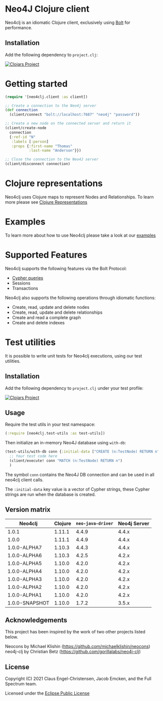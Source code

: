 # Neo4J Clojure client

Neo4clj is an idiomatic Clojure client, exclusively using [Bolt](https://boltprotocol.org) for performance.


## Installation

Add the following dependency to `project.clj`:

[![Clojars Project](https://img.shields.io/clojars/v/com.github.full-spectrum/neo4clj-core.svg)](https://clojars.org/com.github.full-spectrum/neo4clj-core)


# Getting started

~~~clojure
(require '[neo4clj.client :as client])

;; Create a connection to the Neo4j server
(def connection
  (client/connect "bolt://localhost:7687" "neo4j" "password"))

;; Create a new node on the connected server and return it
(client/create-node
  connection
  {:ref-id "N"
   :labels [:person]
   :props {:first-name "Thomas"
           :last-name "Anderson"}})

;; Close the connection to the Neo4J server
(client/disconnect connection)
~~~


# Clojure representations

Neo4clj uses Clojure maps to represent Nodes and Relationships.
To learn more please see [Clojure Representations](docs/representations.md)


# Examples

To learn more about how to use Neo4clj please take a look at our [examples](docs/examples.md)


# Supported Features

Neo4clj supports the following features via the Bolt Protocol:

* [Cypher queries](http://docs.neo4j.org/chunked/stable/cypher-query-lang.html)
* Sessions
* Transactions

Neo4clj also supports the following operations through idiomatic functions:

- Create, read, update and delete nodes
- Create, read, update and delete relationships
- Create and read a complete graph
- Create and delete indexes


# Test utilities

It is possible to write unit tests for Neo4clj executions, using our test utilities.


## Installation

Add the following dependency to `project.clj` under your test profile:

[![Clojars Project](https://img.shields.io/clojars/v/com.github.full-spectrum/neo4clj-test.svg)](https://clojars.org/com.github.full-spectrum/neo4clj-test)


## Usage

Require the test utils in your test namespace:

```clojure
(:require [neo4clj.test-utils :as test-utils])
```

Then initialize an in-memory Neo4J database using `with-db`:

```clojure
(test-utils/with-db conn {:initial-data ["CREATE (n:TestNode) RETURN n"]}
  ;; Your test code here
  (client/execute! conn "MATCH (n:TestNode) RETURN n")
  )
```

The symbol `conn` contains the Neo4J DB connection and can be used in all neo4clj client calls.

The `:initial-data` key value is a vector of Cypher strings, these Cypher strings
are run when the database is created.


## Version matrix

| Neo4clj        | Clojure | `neo-java-driver` | Neo4j Server |
| -------------- | ------- | ----------------- | ------------ |
| 1.0.1          |  1.11.1 |             4.4.9 |        4.4.x |
| 1.0.0          |  1.11.1 |             4.4.9 |        4.4.x |
| 1.0.0-ALPHA7   |  1.10.3 |             4.4.3 |        4.4.x |
| 1.0.0-ALPHA6   |  1.10.3 |             4.2.5 |        4.2.x |
| 1.0.0-ALPHA5   |  1.10.0 |             4.2.0 |        4.2.x |
| 1.0.0-ALPHA4   |  1.10.0 |             4.2.0 |        4.2.x |
| 1.0.0-ALPHA3   |  1.10.0 |             4.2.0 |        4.2.x |
| 1.0.0-ALPHA2   |  1.10.0 |             4.2.0 |        4.2.x |
| 1.0.0-ALPHA1   |  1.10.0 |             4.2.0 |        4.2.x |
| 1.0.0-SNAPSHOT |  1.10.0 |             1.7.2 |        3.5.x |


## Acknowledgements

This project has been inspired by the work of two other projects listed below.

Neocons by Michael Klishin (https://github.com/michaelklishin/neocons)
neo4j-clj by Christian Betz (https://github.com/gorillalabs/neo4j-clj)


## License

Copyright (C) 2021 Claus Engel-Christensen, Jacob Emcken, and the Full Spectrum team.

Licensed under the [Eclipse Public License](http://www.eclipse.org/legal/epl-v10.html)
